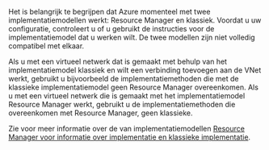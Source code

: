Het is belangrijk te begrijpen dat Azure momenteel met twee implementatiemodellen werkt: Resource Manager en klassiek. Voordat u uw configuratie, controleert u of u gebruikt de instructies voor de implementatiemodel dat u werken wilt. De twee modellen zijn niet volledig compatibel met elkaar.

Als u met een virtueel netwerk dat is gemaakt met behulp van het implementatiemodel klassiek en wilt een verbinding toevoegen aan de VNet werkt, gebruikt u bijvoorbeeld de implementatiemethoden die met de klassieke implementatiemodel geen Resource Manager overeenkomen. Als u met een virtueel netwerk die is gemaakt met het implementatiemodel Resource Manager werkt, gebruikt u de implementatiemethoden die overeenkomen met Resource Manager, geen klassieke.

Zie voor meer informatie over de van implementatiemodellen [Resource Manager voor informatie over implementatie en klassieke implementatie](../articles/resource-manager-deployment-model.md).